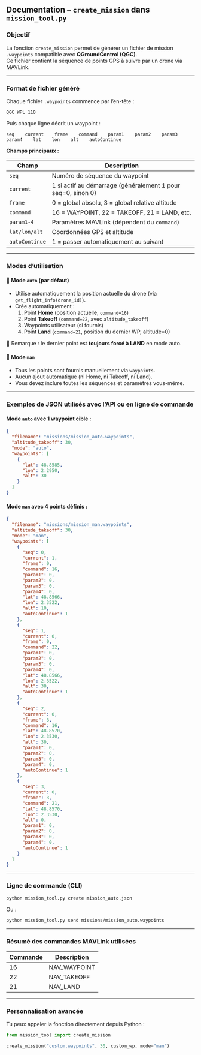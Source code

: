 ## Documentation – `create_mission` dans `mission_tool.py`

### Objectif

La fonction `create_mission` permet de générer un fichier de mission `.waypoints` compatible avec **QGroundControl (QGC)**.  
Ce fichier contient la séquence de points GPS à suivre par un drone via MAVLink.

---

### Format de fichier généré

Chaque fichier `.waypoints` commence par l’en-tête :

```
QGC WPL 110
```

Puis chaque ligne décrit un waypoint :

```
seq    current    frame    command    param1    param2    param3    param4    lat    lon    alt    autoContinue
```

**Champs principaux :**

| Champ       | Description |
|-------------|-------------|
| `seq`       | Numéro de séquence du waypoint |
| `current`   | 1 si actif au démarrage (généralement 1 pour seq=0, sinon 0) |
| `frame`     | 0 = global absolu, 3 = global relative altitude |
| `command`   | 16 = WAYPOINT, 22 = TAKEOFF, 21 = LAND, etc. |
| `param1-4`  | Paramètres MAVLink (dépendent du `command`) |
| `lat/lon/alt` | Coordonnées GPS et altitude |
| `autoContinue` | 1 = passer automatiquement au suivant |

---

### Modes d’utilisation

#### 🔹 Mode `auto` (par défaut)

- Utilise automatiquement la position actuelle du drone (via `get_flight_info(drone_id)`).
- Crée automatiquement :
  1. Point **Home** (position actuelle, `command=16`)
  2. Point **Takeoff** (`command=22`, avec `altitude_takeoff`)
  3. Waypoints utilisateur (si fournis)
  4. Point **Land** (`command=21`, position du dernier WP, altitude=0)

🔸 Remarque : le dernier point est **toujours forcé à LAND** en mode auto.

#### 🔹 Mode `man`

- Tous les points sont fournis manuellement via `waypoints`.
- Aucun ajout automatique (ni Home, ni Takeoff, ni Land).
- Vous devez inclure toutes les séquences et paramètres vous-même.

---

### Exemples de JSON utilisés avec l’API ou en ligne de commande

#### Mode `auto` avec 1 waypoint cible :
```json
{
  "filename": "missions/mission_auto.waypoints",
  "altitude_takeoff": 30,
  "mode": "auto",
  "waypoints": [
    {
      "lat": 48.8585,
      "lon": 2.2950,
      "alt": 30
    }
  ]
}
```

#### Mode `man` avec 4 points définis :
```json
{
  "filename": "missions/mission_man.waypoints",
  "altitude_takeoff": 30,
  "mode": "man",
  "waypoints": [
    {
      "seq": 0,
      "current": 1,
      "frame": 0,
      "command": 16,
      "param1": 0,
      "param2": 0,
      "param3": 0,
      "param4": 0,
      "lat": 48.8566,
      "lon": 2.3522,
      "alt": 10,
      "autoContinue": 1
    },
    {
      "seq": 1,
      "current": 0,
      "frame": 0,
      "command": 22,
      "param1": 0,
      "param2": 0,
      "param3": 0,
      "param4": 0,
      "lat": 48.8566,
      "lon": 2.3522,
      "alt": 30,
      "autoContinue": 1
    },
    {
      "seq": 2,
      "current": 0,
      "frame": 3,
      "command": 16,
      "lat": 48.8570,
      "lon": 2.3530,
      "alt": 30,
      "param1": 0,
      "param2": 0,
      "param3": 0,
      "param4": 0,
      "autoContinue": 1
    },
    {
      "seq": 3,
      "current": 0,
      "frame": 3,
      "command": 21,
      "lat": 48.8570,
      "lon": 2.3530,
      "alt": 0,
      "param1": 0,
      "param2": 0,
      "param3": 0,
      "param4": 0,
      "autoContinue": 1
    }
  ]
}
```

---

### Ligne de commande (CLI)

```bash
python mission_tool.py create mission_auto.json
```

Ou :

```bash
python mission_tool.py send missions/mission_auto.waypoints
```

---

### Résumé des commandes MAVLink utilisées

| Commande | Description            |
|----------|------------------------|
| 16       | NAV_WAYPOINT           |
| 22       | NAV_TAKEOFF            |
| 21       | NAV_LAND               |

---

### Personnalisation avancée

Tu peux appeler la fonction directement depuis Python :

```python
from mission_tool import create_mission

create_mission("custom.waypoints", 30, custom_wp, mode="man")
```